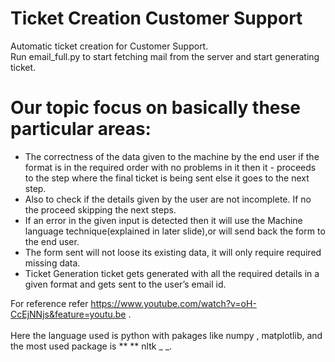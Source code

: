# Ticket Creation Customer Support
Automatic ticket creation for Customer Support.<br>
Run email_full.py to start fetching mail from the server and start generating ticket.<br>
# Our topic focus on basically these particular areas:
- The correctness of the data given to the machine by the end user if the format is in the required order with no problems in it then it - proceeds to the step where the final ticket is being sent else it goes to the next step.
- Also to check if the details given by the user are not incomplete. If no the proceed skipping the next steps.
- If  an error in the given input is detected then it will use the Machine language technique(explained in later slide),or will send back the form to the end user.
- The form sent will not loose its existing data, it will only require required missing data.
- Ticket Generation ticket gets generated with all the required details in a given format and gets sent to the user’s email id.

For reference refer https://www.youtube.com/watch?v=oH-CcEjNNjs&feature=youtu.be .<br>
<br>
Here the language used is python with pakages like numpy , matplotlib, and the most used package is ** ** nltk _ _.
<br>
